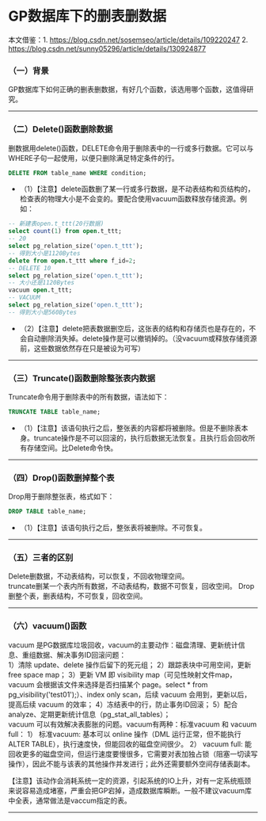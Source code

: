 #  GP数据库下的删表删数据
本文借鉴：1. https://blog.csdn.net/sosemseo/article/details/109220247
2. https://blog.csdn.net/sunny05296/article/details/130924877

### （一）背景
GP数据库下如何正确的删表删数据，有好几个函数，该选用哪个函数，这值得研究。

***
### （二）Delete()函数删除数据
删数据用delete()函数，DELETE命令用于删除表中的一行或多行数据。它可以与WHERE子句一起使用，以便只删除满足特定条件的行。
```sql
DELETE FROM table_name WHERE condition;

```
+ （1）【注意】delete函数删了某一行或多行数据，是不动表结构和页结构的，检查表的物理大小是不会变的。要配合使用vacuum函数释放存储资源。例如：
```sql
-- 新建表open.t_ttt(20行数据)
select count(1) from open.t_ttt;
-- 20
select pg_relation_size('open.t_ttt');
-- 得到大小是1120Bytes
delete from open.t_ttt where f_id=2;
-- DELETE 10
select pg_relation_size('open.t_ttt');
-- 大小还是1120Bytes
vacuum open.t_ttt;
-- VACUUM
select pg_relation_size('open.t_ttt');
-- 得到大小是560Bytes
```
+ （2）【注意】delete把表数据删空后，这张表的结构和存储页也是存在的，不会自动删除消失掉。delete操作是可以撤销掉的。（没vacuum或释放存储资源前，这些数据依然存在只是被设为可写）

***
### （三）Truncate()函数删除整张表内数据
Truncate命令用于删除表中的所有数据，语法如下：
```sql
TRUNCATE TABLE table_name;

```
+ （1）【注意】该语句执行之后，整张表的内容都将被删除。但是不删除表本身。truncate操作是不可以回滚的，执行后数据无法恢复。且执行后会回收所有存储空间。比Delete命令快。

***
### （四）Drop()函数删掉整个表
Drop用于删除整张表，格式如下：
```sql
DROP TABLE table_name;

```
+ （1）【注意】该语句执行之后，整张表将被删除。不可恢复。

***
### （五）三者的区别
Delete删数据，不动表结构，可以恢复，不回收物理空间。   
truncate删某一个表内所有数据，不动表结构，数据不可恢复，回收空间。
Drop删整个表，删表结构，不可恢复，回收空间。

***
### （六）vacuum()函数

vacuum 是PG数据库垃圾回收，vacuum的主要动作：磁盘清理、更新统计信息、重组数据、解决事务ID回滚问题：   
1）清除 update、delete 操作后留下的死元组；
2）跟踪表块中可用空间，更新 free space map；
3）更新 VM 即 visibility map（可见性映射文件map，vacuum 会根据该文件来选择是否扫描某个 page。select * from pg_visibility('test01');）、index only scan，后续 vacuum 会用到，更新以后，提高后续 vacuum 的效率；
4）冻结表中的行，防止事务ID回滚；
5）配合 analyze、定期更新统计信息（pg_stat_all_tables）；   
vacuum 可以有效解决表膨胀的问题。vacuum有两种：标准vacuum 和 vacuum full：
1） 标准vacuum:  基本可以 online 操作（DML 运行正常，但不能执行 ALTER TABLE），执行速度快，但能回收的磁盘空间很少。
2） vacuum full: 能回收更多的磁盘空间，但运行速度要慢很多，它需要对表加独占锁（阻塞一切读写操作），因此不能与该表的其他操作并发进行；此外还需要额外空间存储表副本。

【注意】该动作会消耗系统一定的资源，引起系统的IO上升，对有一定系统瓶颈来说容易造成堵塞，严重会把GP宕掉，造成数据库瞬断。一般不建议vacuum库中全表，通常做法是vaccum指定的表。   
***